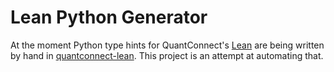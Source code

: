 # Lean Python Generator

At the moment Python type hints for QuantConnect's [Lean](https://github.com/QuantConnect/Lean) are being written by hand in [quantconnect-lean](https://github.com/QuantConnect/quantconnect-lean). This project is an attempt at automating that.
